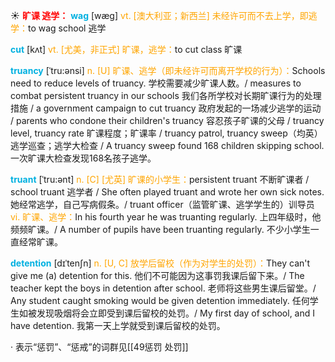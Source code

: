☀ <font color="red">**旷课 逃学：**</font>
<font color="sky blue">**wag**</font> [wæɡ] 
<font color="orange">vt. [澳大利亚；新西兰] 未经许可而不去上学，即逃学：</font>to wag school 逃学

<font color="sky blue">**cut**</font> [kʌt] 
<font color="orange">vt. [尤美，非正式] 旷课，逃学：</font>to cut class 旷课
           
<font color="sky blue">**truancy**</font> [ˈtru:ənsi]
<font color="orange">n. [U] 旷课、逃学（即未经许可而离开学校的行为）：</font>Schools need to reduce levels of truancy. 学校需要减少旷课人数。/ measures to combat persistent truancy in our schools 我们各所学校对长期旷课行为的处理措施 / a government campaign to cut truancy 政府发起的一场减少逃学的运动 / parents who condone their children's truancy 容忍孩子旷课的父母 / truancy level, truancy rate 旷课程度；旷课率 / truancy patrol, truancy sweep（均英）逃学巡查；逃学大检查 / A truancy sweep found 168 children skipping school. 一次旷课大检查发现168名孩子逃学。
                      
<font color="sky blue">**truant**</font> [ˈtru:ənt]
<font color="orange">n. [C] [尤英] 旷课的小学生：</font>persistent truant 不断旷课者 / school truant 逃学者 / She often played truant and wrote her own sick notes. 她经常逃学，自己写病假条。/ truant officer（监管旷课、逃学学生的）训导员 <font color="orange">vi. 旷课、逃学：</font>In his fourth year he was truanting regularly. 上四年级时，他频频旷课。/ A number of pupils have been truanting regularly. 不少小学生一直经常旷课。

<font color="sky blue">**detention**</font> [dɪˈtenʃn]
<font color="orange">n. [U, C] 放学后留校（作为对学生的处罚）：</font>They can't give me (a) detention for this. 他们不可能因为这事罚我课后留下来。/ The teacher kept the boys in detention after school. 老师将这些男生课后留堂。/ Any student caught smoking would be given detention immediately. 任何学生如被发现吸烟将会立即受到课后留校的处罚。/ My first day of school, and I have detention. 我第一天上学就受到课后留校的处罚。

· 表示“惩罚”、“惩戒”的词群见[[49惩罚 处罚]]
